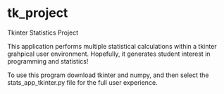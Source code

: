 # tk_project
Tkinter Statistics Project

This application performs multiple statistical calculations within a tkinter grahpical user environment. Hopefully, it generates student interest in programming and statistics!

To use this program download tkinter and numpy, and then select the stats_app_tkinter.py file for the full user experience.
